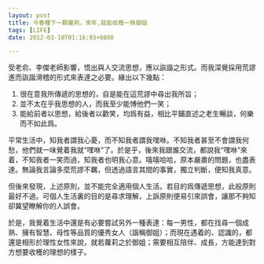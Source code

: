 ```yaml
---
layout: post
title: 今春種下一顆蘿莉，來年,就能收穫一株御姐
tags: [LIFE]
date: 2012-03-18T01:16:03+0800

---
```


受老俞、李傑老師影響，悟出與人交流思想，應以詼諧之形式。而我深覺採用荒謬進而詼諧滑稽的形式來表達之必要。緣出以下幾點：

1. 很在意我所傳遞的思想的，自是能在這荒謬中尋出我所旨；
2. 並不太在乎我思想的人，而我至少能博他們一笑；
3. 能給前者以思想，給後者以歡笑，均爲有益，相比平鋪直述之老生暢談，何樂而不如此爲。

平常生活中，知我者謂我心憂，而不知我者謂我嘿咻。不知我者甚至不會謂我何愁，他們就一味覺着我就“嘿咻”了。於是乎，後來我跟誰交流，都說我“嘿咻”來着，不知我者一笑而過，知我者也明我心意。嘻嘻哈哈，原本嚴肅的問題，也盡表達。無論我言論多麼荒謬不羈，但透過語言其間的事實，獨立判斷，便知我真意。

但後來發現，上述原則，並不能完全適用個人生活。若目的爲傳遞思想，此般原則最好不過。可個人生活裏的目的是尋求理解，上訴原則便易引來誤會，讓那不夠知卻冀望瞭解你的人誤會。

於是，我覺着生活中還是有必要嘗試另外一種表達：每一男性，都在找尋一個成熟、擁有智慧、母性等品質的優秀女人（諧稱御姐）；而現在遇着的、認識的，都還是相形於理性女性來說，就若蘿莉之於御姐；需要相互陪伴、成長，方能達到對方想要收穫的理想的樣子。